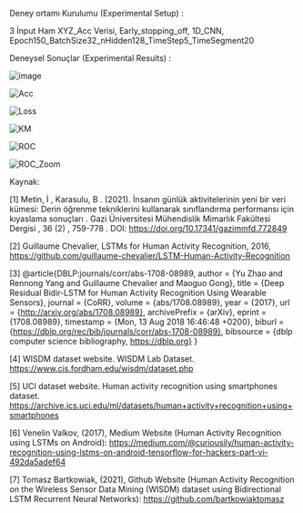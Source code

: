 Deney ortamı Kurulumu (Experimental Setup) :

3 İnput Ham XYZ_Acc Verisi, Early_stopping_off, 1D_CNN, Epoch150_BatchSize32_nHidden128_TimeStep5_TimeSegment20

Deneysel Sonuçlar (Experimental Results) :

![image](https://user-images.githubusercontent.com/11638083/114446794-510e4e80-9bda-11eb-80f1-b0a927dcd2ed.png)

![Acc](https://user-images.githubusercontent.com/11638083/114447264-de51a300-9bda-11eb-8ddf-6f498ee71e16.png)

![Loss](https://user-images.githubusercontent.com/11638083/114447271-e14c9380-9bda-11eb-9358-9875054cf648.png)

![KM](https://user-images.githubusercontent.com/11638083/114447279-e3165700-9bda-11eb-826d-c81d9fe0d07e.png)

![ROC](https://user-images.githubusercontent.com/11638083/114447286-e578b100-9bda-11eb-9c33-3542f97327a1.png)

![ROC_Zoom](https://user-images.githubusercontent.com/11638083/114447290-e6a9de00-9bda-11eb-9b10-50122d802aed.png)

Kaynak:

[1] Metin, İ , Karasulu, B . (2021). İnsanın günlük aktivitelerinin yeni bir veri kümesi: Derin öğrenme tekniklerini kullanarak sınıflandırma performansı için kıyaslama sonuçları . Gazi Üniversitesi Mühendislik Mimarlık Fakültesi Dergisi , 36 (2) , 759-778 . DOI: https://doi.org/10.17341/gazimmfd.772849

[2] Guillaume Chevalier, LSTMs for Human Activity Recognition, 2016, https://github.com/guillaume-chevalier/LSTM-Human-Activity-Recognition

[3] @article{DBLP:journals/corr/abs-1708-08989, author = {Yu Zhao and Rennong Yang and Guillaume Chevalier and Maoguo Gong}, title = {Deep Residual Bidir-LSTM for Human Activity Recognition Using Wearable Sensors}, journal = {CoRR}, volume = {abs/1708.08989}, year = {2017}, url = {http://arxiv.org/abs/1708.08989}, archivePrefix = {arXiv}, eprint = {1708.08989}, timestamp = {Mon, 13 Aug 2018 16:46:48 +0200}, biburl = {https://dblp.org/rec/bib/journals/corr/abs-1708-08989}, bibsource = {dblp computer science bibliography, https://dblp.org} }

[4] WISDM dataset website. WISDM Lab Dataset. https://www.cis.fordham.edu/wisdm/dataset.php

[5] UCI dataset website. Human activity recognition using smartphones dataset. https://archive.ics.uci.edu/ml/datasets/human+activity+recognition+using+smartphones

[6] Venelin Valkov, (2017), Medium Website (Human Activity Recognition using LSTMs on Android): https://medium.com/@curiousily/human-activity-recognition-using-lstms-on-android-tensorflow-for-hackers-part-vi-492da5adef64

[7] Tomasz Bartkowiak, (2021), Github Website (Human Activity Recognition on the Wireless Sensor Data Mining (WISDM) dataset using Bidirectional LSTM Recurrent Neural Networks):
https://github.com/bartkowiaktomasz


